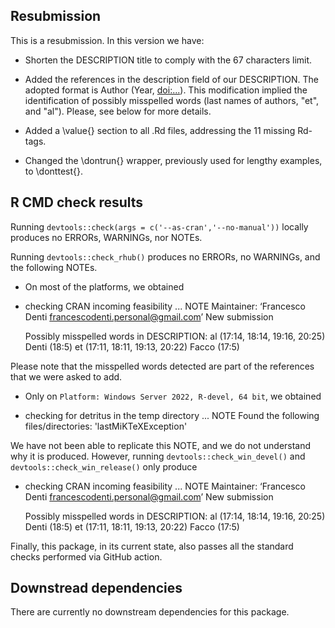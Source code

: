 ## Resubmission

This is a resubmission. In this version we have:

* Shorten the DESCRIPTION title to comply with the 67 characters limit.

* Added the references in the description field of our DESCRIPTION. The adopted
format is Author (Year, <doi:...>). This modification implied the identification of possibly misspelled words (last names of authors, "et", and "al"). Please, see below for more details.
  
* Added a \value{} section to all .Rd files, addressing the 11 missing Rd-tags.

* Changed the \dontrun{} wrapper, previously used for lengthy examples, to \donttest{}.
  
## R CMD check results


Running `devtools::check(args = c('--as-cran','--no-manual'))` locally produces 
no ERRORs, WARNINGs, nor NOTEs.  

Running `devtools::check_rhub()` produces no ERRORs, no WARNINGs, and the 
following NOTEs.  

- On most of the platforms, we obtained

* checking CRAN incoming feasibility ... NOTE
  Maintainer: ‘Francesco Denti <francescodenti.personal@gmail.com>’
  New submission

  Possibly misspelled words in DESCRIPTION:
    al (17:14, 18:14, 19:16, 20:25)
    Denti (18:5)
    et (17:11, 18:11, 19:13, 20:22)
    Facco (17:5)

Please note that the misspelled words detected are part of the references that we were asked to add.
  
- Only on `Platform: Windows Server 2022, R-devel, 64 bit`, we obtained

* checking for detritus in the temp directory ... NOTE
  Found the following files/directories:
    'lastMiKTeXException'

We have not been able to replicate this NOTE, and we do not understand why
it is produced. However, running `devtools::check_win_devel()` and
`devtools::check_win_release()` only produce

* checking CRAN incoming feasibility ... NOTE
  Maintainer: ‘Francesco Denti <francescodenti.personal@gmail.com>’
  New submission
  
  Possibly misspelled words in DESCRIPTION:
   al (17:14, 18:14, 19:16, 20:25)
   Denti (18:5)
   et (17:11, 18:11, 19:13, 20:22)
   Facco (17:5)

Finally, this package, in its current state, also passes all the standard 
checks performed via GitHub action.

## Downstread dependencies

There are currently no downstream dependencies for this package.
